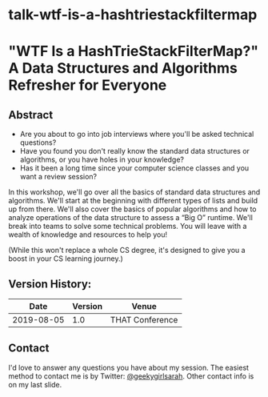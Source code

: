 # talk-wtf-is-a-hashtriestackfiltermap

# "WTF Is a HashTrieStackFilterMap?" A Data Structures and Algorithms Refresher for Everyone

## Abstract
- Are you about to go into job interviews where you'll be asked technical questions?
- Have you found you don't really know the standard data structures or algorithms, or you have holes in your knowledge?
- Has it been a long time since your computer science classes and you want a review session?

In this workshop, we'll go over all the basics of standard data structures and algorithms. We'll start at the beginning with different types of lists and build up from there. We'll also cover the basics of popular algorithms and how to analyze operations of the data structure to assess a “Big O” runtime. We'll break into teams to solve some technical problems. You will leave with a wealth of knowledge and resources to help you!

(While this won't replace a whole CS degree, it's designed to give you a boost in your CS learning journey.)

## Version History:
Date | Version | Venue
---- | ------- | -----
2019-08-05 | 1.0 | THAT Conference

## Contact
I'd love to answer any questions you have about my session. The easiest method to contact me is by Twitter: [@geekygirlsarah](https://www.twitter.com/geekygirlsarah). Other contact info is on my last slide.

